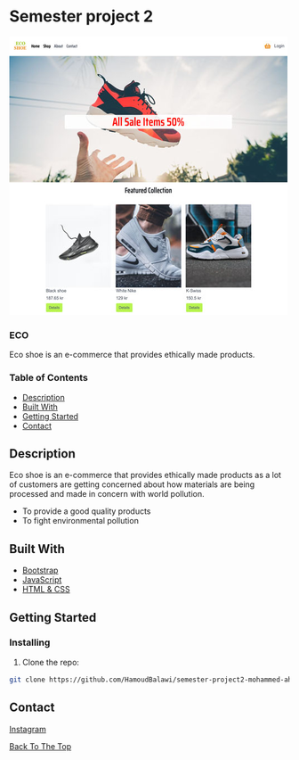 # Semester project 2

![](image/eco-shoe.jpg)
### ECO

Eco shoe is an e-commerce that provides ethically made products.

### Table of Contents

- [Description](#description)
- [Built With](#built-with)
- [Getting Started](#getting-started)
- [Contact](#contact)

## Description

Eco shoe is an e-commerce that provides ethically made products as a lot of customers are getting concerned about how materials are being processed and made in concern with world pollution.

- To provide a good quality products
- To fight environmental pollution

## Built With

- [Bootstrap](https://getbootstrap.com)
- [JavaScript](https://www.javascript.com/)
- [HTML & CSS](https://html.com/)


## Getting Started

### Installing

1. Clone the repo:

```bash
git clone https://github.com/HamoudBalawi/semester-project2-mohammed-ahmed
```

## Contact

[Instagram](https://www.instagram.com/hamoud_balawi/)


[Back To The Top](#eco-shoe)
